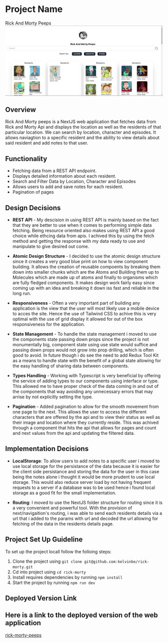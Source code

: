 
# Project Name
Rick And Morty Peeps
![Alt Text](https://github.com/kelvinbe/rick-morty/blob/fixes-code-cleanup/public/morty.png?raw=true)

## Overview

Rick And Morty peeps is a NextJS web application that fetches data from Rick and Morty Api and displays the location as well as the residents of that particular location. 
We can search by location, character and episodes. It allows naviagtion to a specific resident and the ability to view details about said resident and add notes to that user.

## Functionality

- Fetching data from a REST API endpoint.
- Displays detailed information about each resident.
- Search and Filter Data by Location, Character and Episodes
- Allows users to add and save notes for each resident.
- Pagination of pages 


## Design Decisions

- **REST API** - My descision in using REST API is mainly based on the fact that they are better to use when it comes to performing simple data fetching. Being resource oriented also makes using REST API a good choice while ethcing data from apis. I achived this by using the fetch method and getting the response with my data ready to use and manipulate to give desired out come.

- **Atomic Design Structure** - I decided to use the atomic design structure since it creates a very good blue print on how to view component building. It allows the creation of reusable compoents by breaking them down into smaller chunks which are the Atoms and Building them up to Molecules which are made up of atoms and finally to organisms which are fully fledged components. It makes design work fairly easy since coming up with an idea and breaking it down iss fast and reliable in the long run.

- **Responsiveness** - Often a very important part of building any application is the view that the user will most likely use a mobile device to acces the site. Hence the use of Tailwind CSS to achive this is very optimal with the use of grid display it allowed for out of the box responsiveness for the application.

- **State Management** - To handle the state management i moved to use the components state passing down props since the project is not monumentally big, component state using use state would suffice and passing down props would not grow into prop drilling, which is often good to avoid. In future though i do see the need to add Redux Tool Kit as a means to handle state with the benefit of a global state allowing for the easy handling of sharing data between components.

- **Types Handling** - Working with Typescript is very beneficial by offering the service of adding types to our components using interface or type. This allowed me to have proper check of the data coming in and out of the components that way avoiding any unnecessary errors that may arrise by not explicitly setting the type.

- **Pagination** - Added pagination to allow for the smooth movement from one page to the next. This allows the user to access the different characters that are offered by the api and to view their status as well as their image and location where they currently reside. This was achived through a component that hits the api that allows for pages and count and next values from the api and updating the filtered data.

## Implementation Decisions

- **LocalStorage**: To allow users to add notes to a specific user i moved to use local storage for the persistance of the data because it is easier for the client side persistance  and  storing the data for the user in this case being the notes alone i thought it would be more prudent to use local storage. This would also reduce server load by not having frequent requests to a server if a database was to be used hence i found local storage as a good fit for the small implementation.

- **Routing**: I moved to use the NextJS folder structure for routing since it is a very convenient and powerful tool. With the provision of next/navigaition's routing, i was able to send each residents details via a url that i added to the params with url and decoded the url allowing for fetching of the data in the residents details page.


## Project Set Up Guideline

To set up the project locall follow the folloing steps:
1. Clone the project using `git clone git@github.com:kelvinbe/rick-morty.git`
2. Cd into project using `cd rick-morty`
3. Install requires dependencies by running `npm install`
4. Start the project by running `npm run dev`

## Deployed Version Link

## Here is a link to the deployed version of the web application 

[rick-morty-peeps](https://rick-morty-seven-pi.vercel.app/)
